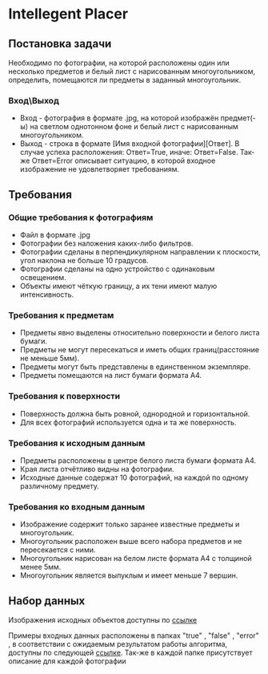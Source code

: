 # Intellegent Placer
## Постановка задачи

Необходимо по фотографии, на которой расположены один или несколько предметов и белый лист с нарисованным многоугольником, определить, помещаются ли предметы в заданный многоугольник. 

### Вход\Выход
- Вход - фотография в формате .jpg, на которой изображён предмет(-ы) на светлом однотонном фоне и белый лист с нарисованным многоугольником.
- Выход - строка в формате [Имя входной фотографии][Ответ]. В случае успеха расположения: Ответ=True, иначе: Ответ=False. Так-же Ответ=Error описывает ситуацию, в которой входное изображение не удовлетворяет требованиям.

## Требования

### Общие требования к фотографиям
- Файл в формате .jpg
- Фотографии без наложения каких-либо фильтров.
- Фотографии сделаны в перпендикулярном направлении к плоскости, угол наклона не больше 10 градусов.
- Фотографии сделаны на одно устройство с одинаковым освещением.
- Объекты имеют чёткую границу, а их тени имеют малую интенсивность.

### Требования к предметам
- Предметы явно выделены относительно поверхности и белого листа бумаги.
- Предметы не могут пересекаться и иметь общих границ(расстояние не меньше 5мм).
- Предметы могут быть представлены в единственном экземпляре.
- Предметы помещаются на лист бумаги формата A4.

### Требования к поверхности
- Поверхность должна быть ровной, однородной и горизонтальной.
- Для всех фотографий используется одна и та же поверхность.

### Требования к исходным данным
- Предметы расположены в центре белого листа бумаги формата А4.
- Края листа отчётливо видны на фотографии.
- Исходные данные содержат 10 фотографий, на каждой по одному различному предмету.

### Требования ко входным данным
- Изображение содержит только заранее известные предметы и многоугольник.
- Многоугольник расположен выше всего набора предметов и не пересекается с ними.
- Многоугольник нарисован на белом листе формата A4 с толщиной менее 5мм.
- Многоугольник является выпуклым и имеет меньше 7 вершин.

## Набор данных

Изображения исходных объектов доступны по [ссылке](https://drive.google.com/drive/folders/1_Az5gIQZRQkBOXIJTfX5e9_Pgxa7kO-a?usp=sharing)

Примеры входных данных расположены в папках "true" , "false" , "error" , в соответствии с ожидаемым результатом работы алгоритма, доступны по следующей [ссылке](https://drive.google.com/drive/folders/11lU9_B2_3u90xtG1A0672gMMpnqoJw9J?usp=sharing).
Так-же в каждой папке присутствует описание для каждой фотографии




 
